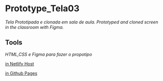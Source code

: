 # Prototype_Tela03
_Tela Prototipada e clonada em sala de aula. Prototyped and cloned screen in the classroom with Figma._

## Tools
_HTML,CSS e Figma para fazer o propotipo_

[in Netlify Host](https://prototype-tela01.netlify.app/)

[in Github Pages](https://on0v41s.github.io/Prototype_Tela01/)

